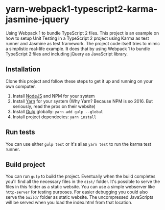 # yarn-webpack1-typescript2-karma-jasmine-jquery
Using Webpack 1 to bundle TypeScript 2 files.
This project is an example on how to setup Unit Testing in a TypeScript 2 project using Karma as test runner and Jasmine as test framework.
The project code itself tries to mimic a simplistic real-life example. It does that by using Webpack 1 to bundle TypeScript 2 files and including jQuery as JavaScript library.

## Installation
Clone this project and follow these steps to get it up and running on your own computer.

1. Install [NodeJS](https://nodejs.org/en/) and NPM for your system
1. Install [Yarn](https://yarnpkg.com/) for your system (Why Yarn? Because NPM is so 2016. But seriously, read the pros on their website)
1. Install [Gulp](http://gulpjs.com/) globally: `yarn add gulp --global`
1. Install project dependecies: `yarn install`

## Run tests
You can use either `gulp test` or it's alias `yarn test` to run the karma test runner.

## Build project
You can run `gulp` to build the project. Eventually when the build completes you'll find all the necessary files in the `dist/` folder.
It's possible to serve the files in this folder as a static website. You can use a simple webserver like `http-server` for testing purposes.
For easier debugging you could also serve the `build/` folder as static website. The uncompressed JavaScripts will be served when you load the index.html from that location.

